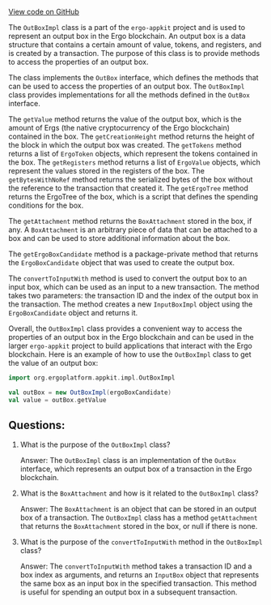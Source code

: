 [View code on GitHub](https://github.com/ergoplatform/ergo-appkit/lib-impl/src/main/java/org/ergoplatform/appkit/impl/OutBoxImpl.scala)

The `OutBoxImpl` class is a part of the `ergo-appkit` project and is used to represent an output box in the Ergo blockchain. An output box is a data structure that contains a certain amount of value, tokens, and registers, and is created by a transaction. The purpose of this class is to provide methods to access the properties of an output box.

The class implements the `OutBox` interface, which defines the methods that can be used to access the properties of an output box. The `OutBoxImpl` class provides implementations for all the methods defined in the `OutBox` interface.

The `getValue` method returns the value of the output box, which is the amount of Ergs (the native cryptocurrency of the Ergo blockchain) contained in the box. The `getCreationHeight` method returns the height of the block in which the output box was created. The `getTokens` method returns a list of `ErgoToken` objects, which represent the tokens contained in the box. The `getRegisters` method returns a list of `ErgoValue` objects, which represent the values stored in the registers of the box. The `getBytesWithNoRef` method returns the serialized bytes of the box without the reference to the transaction that created it. The `getErgoTree` method returns the ErgoTree of the box, which is a script that defines the spending conditions for the box.

The `getAttachment` method returns the `BoxAttachment` stored in the box, if any. A `BoxAttachment` is an arbitrary piece of data that can be attached to a box and can be used to store additional information about the box.

The `getErgoBoxCandidate` method is a package-private method that returns the `ErgoBoxCandidate` object that was used to create the output box.

The `convertToInputWith` method is used to convert the output box to an input box, which can be used as an input to a new transaction. The method takes two parameters: the transaction ID and the index of the output box in the transaction. The method creates a new `InputBoxImpl` object using the `ErgoBoxCandidate` object and returns it.

Overall, the `OutBoxImpl` class provides a convenient way to access the properties of an output box in the Ergo blockchain and can be used in the larger `ergo-appkit` project to build applications that interact with the Ergo blockchain. Here is an example of how to use the `OutBoxImpl` class to get the value of an output box:

```scala
import org.ergoplatform.appkit.impl.OutBoxImpl

val outBox = new OutBoxImpl(ergoBoxCandidate)
val value = outBox.getValue
```
## Questions: 
 1. What is the purpose of the `OutBoxImpl` class?
    
    Answer: The `OutBoxImpl` class is an implementation of the `OutBox` interface, which represents an output box of a transaction in the Ergo blockchain.

2. What is the `BoxAttachment` and how is it related to the `OutBoxImpl` class?

    Answer: The `BoxAttachment` is an object that can be stored in an output box of a transaction. The `OutBoxImpl` class has a method `getAttachment` that returns the `BoxAttachment` stored in the box, or null if there is none.

3. What is the purpose of the `convertToInputWith` method in the `OutBoxImpl` class?

    Answer: The `convertToInputWith` method takes a transaction ID and a box index as arguments, and returns an `InputBox` object that represents the same box as an input box in the specified transaction. This method is useful for spending an output box in a subsequent transaction.